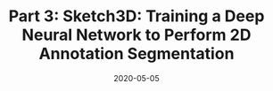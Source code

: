---
date: 2020-05-05
last_modified_at: 
title: "Part 3: Sketch3D: Training a Deep Neural Network to Perform 2D Annotation Segmentation"
header:
  teaser: "/assets/images/sketch3d-part-3-teaser.png"
excerpt: "Sketch3D: An AR android application to turn 2D sketches into 3D virtual objects"
category:
  - Computer Vision
  - Machine Learning
redirect_url: https://medium.com/swlh/part-3-sketch3d-training-a-2d-u-net-neural-network-in-pytorch-to-perform-annotation-segmentation-a789d00b8842
---